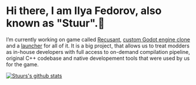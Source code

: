 # Hi there, I am Ilya Fedorov, also known as "Stuur".👋

I’m currently working on game called [Recusant](https://github.com/unaryinc/RecusantGame), [custom Godot engine clone](https://github.com/unaryinc/RecusantGodot) and a [launcher](https://github.com/unaryinc/RecusantLauncher) for all of it. It is a big project, that allows us to treat modders as in-house developers with full access to on-demand compilation pipeline, original C++ codebase and native developement tools that were used by us for the game.

[![Stuurs's github stats](https://github-readme-stats.vercel.app/api?username=IlyaStuurFedorov&theme=highcontrast&show_icons=true)](https://github.com/anuraghazra/github-readme-stats)

